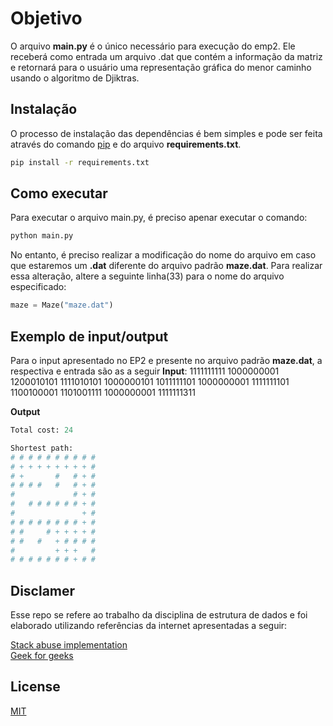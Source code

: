 # Objetivo

O arquivo **main.py** é o único necessário para execução do emp2. Ele receberá como entrada um arquivo .dat que contém a informação da matriz e retornará para o usuário uma representação gráfica do menor caminho usando o algoritmo de Djiktras.

## Instalação

O processo de instalação das dependências é bem simples e pode ser feita através do comando [pip](https://pip.pypa.io/en/stable/) e do arquivo **requirements.txt**.

```bash
pip install -r requirements.txt
```

## Como executar

Para executar o arquivo main.py, é preciso apenar executar o comando:

```bash
python main.py
```
No entanto, é preciso realizar a modificação do nome do arquivo em caso que estaremos um **.dat** diferente do arquivo padrão **maze.dat**. Para realizar essa alteração, altere a seguinte linha(33) para o nome do arquivo especificado:

```python
maze = Maze("maze.dat")
```
## Exemplo de input/output
Para o input apresentado no EP2 e presente no arquivo padrão **maze.dat**, a respectiva e entrada são as a seguir
**Input**:
1111111111
1000000001
1200010101
1111010101
1000000101
1011111101
1000000001
1111111101
1100100001
1101001111
1000000001
1111111311

**Output**
```python
Total cost: 24 

Shortest path:
# # # # # # # # # #
# + + + + + + + + #
# +       #   # + #
# # # #   #   # + #
#             # + #
#   # # # # # # + #
#               + #
# # # # # # # # + #
# #     # + + + + #
# #   #   + # # # #
#         + + +   #
# # # # # # # + # #
```
## Disclamer

Esse repo se refere ao trabalho da disciplina de estrutura de dados e foi elaborado utilizando referências da internet apresentadas a seguir:

[Stack abuse implementation](https://stackabuse.com/courses/graphs-in-python-theory-and-implementation/lessons/dijkstras-algorithm/) \
[Geek for geeks](https://www.geeksforgeeks.org/python-program-for-dijkstras-shortest-path-algorithm-greedy-algo-7/) 


## License

[MIT](https://choosealicense.com/licenses/mit/)